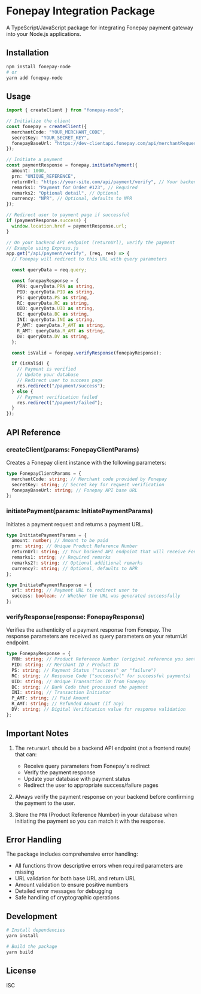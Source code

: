 # Fonepay Integration Package

A TypeScript/JavaScript package for integrating Fonepay payment gateway into your Node.js applications.

## Installation

```bash
npm install fonepay-node
# or
yarn add fonepay-node
```

## Usage

```typescript
import { createClient } from "fonepay-node";

// Initialize the client
const fonepay = createClient({
  merchantCode: "YOUR_MERCHANT_CODE",
  secretKey: "YOUR_SECRET_KEY",
  fonepayBaseUrl: "https://dev-clientapi.fonepay.com/api/merchantRequest", // Use production URL in production
});

// Initiate a payment
const paymentResponse = fonepay.initiatePayment({
  amount: 1000,
  prn: "UNIQUE_REFERENCE",
  returnUrl: "https://your-site.com/api/payment/verify", // Your backend API endpoint that will handle the verification
  remarks1: "Payment for Order #123", // Required
  remarks2: "Optional detail", // Optional
  currency: "NPR", // Optional, defaults to NPR
});

// Redirect user to payment page if successful
if (paymentResponse.success) {
  window.location.href = paymentResponse.url;
}

// On your backend API endpoint (returnUrl), verify the payment
// Example using Express.js
app.get("/api/payment/verify", (req, res) => {
  // Fonepay will redirect to this URL with query parameters

  const queryData = req.query;

  const fonepayResponse = {
    PRN: queryData.PRN as string,
    PID: queryData.PID as string,
    PS: queryData.PS as string,
    RC: queryData.RC as string,
    UID: queryData.UID as string,
    BC: queryData.BC as string,
    INI: queryData.INI as string,
    P_AMT: queryData.P_AMT as string,
    R_AMT: queryData.R_AMT as string,
    DV: queryData.DV as string,
  };

  const isValid = fonepay.verifyResponse(fonepayResponse);

  if (isValid) {
    // Payment is verified
    // Update your database
    // Redirect user to success page
    res.redirect("/payment/success");
  } else {
    // Payment verification failed
    res.redirect("/payment/failed");
  }
});
```

## API Reference

### createClient(params: FonepayClientParams)

Creates a Fonepay client instance with the following parameters:

```typescript
type FonepayClientParams = {
  merchantCode: string; // Merchant code provided by Fonepay
  secretKey: string; // Secret key for request verification
  fonepayBaseUrl: string; // Fonepay API base URL
};
```

### initiatePayment(params: InitiatePaymentParams)

Initiates a payment request and returns a payment URL.

```typescript
type InitiatePaymentParams = {
  amount: number; // Amount to be paid
  prn: string; // Unique Product Reference Number
  returnUrl: string; // Your backend API endpoint that will receive Fonepay's response
  remarks1: string; // Required remarks
  remarks2?: string; // Optional additional remarks
  currency?: string; // Optional, defaults to NPR
};

type InitiatePaymentResponse = {
  url: string; // Payment URL to redirect user to
  success: boolean; // Whether the URL was generated successfully
};
```

### verifyResponse(response: FonepayResponse)

Verifies the authenticity of a payment response from Fonepay. The response parameters are received as query parameters on your returnUrl endpoint.

```typescript
type FonepayResponse = {
  PRN: string; // Product Reference Number (original reference you sent)
  PID: string; // Merchant ID / Product ID
  PS: string; // Payment Status ("success" or "failure")
  RC: string; // Response Code ("successful" for successful payments)
  UID: string; // Unique Transaction ID from Fonepay
  BC: string; // Bank Code that processed the payment
  INI: string; // Transaction Initiator
  P_AMT: string; // Paid Amount
  R_AMT: string; // Refunded Amount (if any)
  DV: string; // Digital Verification value for response validation
};
```

## Important Notes

1. The `returnUrl` should be a backend API endpoint (not a frontend route) that can:

   - Receive query parameters from Fonepay's redirect
   - Verify the payment response
   - Update your database with payment status
   - Redirect the user to appropriate success/failure pages

2. Always verify the payment response on your backend before confirming the payment to the user.

3. Store the `PRN` (Product Reference Number) in your database when initiating the payment so you can match it with the response.

## Error Handling

The package includes comprehensive error handling:

- All functions throw descriptive errors when required parameters are missing
- URL validation for both base URL and return URL
- Amount validation to ensure positive numbers
- Detailed error messages for debugging
- Safe handling of cryptographic operations

## Development

```bash
# Install dependencies
yarn install

# Build the package
yarn build
```

## License

ISC
